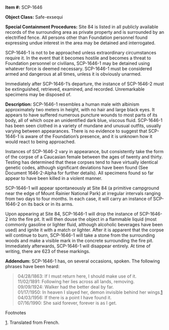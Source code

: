 **Item #:** SCP-1646

**Object Class:** Safe-exsequi

**Special Containment Procedures:** Site 84 is listed in all publicly available records of the surrounding area as private property and is surrounded by an electrified fence. All persons other than Foundation personnel found expressing undue interest in the area may be detained and interrogated.

SCP-1646-1 is not to be approached unless extraordinary circumstances require it. In the event that it becomes hostile and becomes a threat to Foundation personnel or civilians, SCP-1646-1 may be detained using whatever force is deemed necessary. SCP-1646-1 must be considered armed and dangerous at all times, unless it is obviously unarmed.

Immediately after SCP-1646-1’s departure, the instance of SCP-1646-2 must be extinguished, retrieved, examined, and recorded. Unremarkable specimens may be disposed of.

**Description:** SCP-1646-1 resembles a human male with albinism approximately two meters in height, with no hair and large black eyes. It appears to have suffered numerous puncture wounds to most parts of its body, all of which ooze an unidentified dark blue, viscous fluid. SCP-1646-1 has been seen clothed in a variety of mundane and unusual outfits, usually varying between appearances. There is no evidence to suggest that SCP-1646-1 is aware of the Foundation’s presence, and it is unknown how it would react to being approached.

Instances of SCP-1646-2 vary in appearance, but consistently take the form of the corpse of a Caucasian female between the ages of twenty and thirty. Testing has determined that these corpses tend to have virtually identical genetic codes, although significant deviations have been found (See Document 1646-2-Alpha for further details). All specimens found so far appear to have been killed in a violent manner.

SCP-1646-1 will appear spontaneously at Site 84 (a primitive campground near the edge of Mount Rainier National Park) at irregular intervals ranging from two days to four months. In each case, it will carry an instance of SCP-1646-2 on its back or in its arms.

Upon appearing at Site 84, SCP-1646-1 will drop the instance of SCP-1646-2 into the fire pit. It will then douse the object in a flammable liquid (most commonly gasoline or lighter fluid, although alcoholic beverages have been used) and ignite it with a match or lighter. After it is apparent that the corpse will continue to burn, SCP-1646-1 will take a stone from the surrounding woods and make a visible mark in the concrete surrounding the fire pit. Immediately afterwards, SCP-1646-1 will disappear entirely. At time of writing, there are 623 of these markings.

**Addendum:** SCP-1646-1 has, on several occasions, spoken. The following phrases have been heard:

> 04/28/1863: If I must return here, I should make use of it.  
> 11/02/1891: Following her lies across all lands, removing.  
> 09/09/1924: Walker had the better deal by far.  
> 01/17/1950: In heaven I slayed her, demon invisible behind her wings.[1](javascript:;)  
> 04/03/1956: If there is a point I have found it.  
> 07/16/1990: She said forever, forever is as I get.

Footnotes

[1](javascript:;). Translated from French.